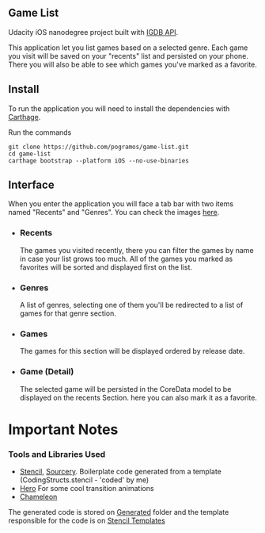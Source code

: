 Game List
---

Udacity iOS nanodegree project built with [IGDB API](https://igdb.github.io/api/).

This application let you list games based on a selected genre. Each game you visit will be saved on your "recents" list and persisted on your phone. There you will also be able to see which games you've marked as a favorite.

Install
---
To run the application you will need to install the dependencies with [Carthage](https://github.com/Carthage/Carthage#installing-carthage).

Run the commands
```
git clone https://github.com/pogramos/game-list.git
cd game-list
carthage bootstrap --platform iOS --no-use-binaries
```

Interface
---
When you enter the application you will face a tab bar with two items named "Recents" and "Genres". You can check the images [here](/Images/).

- ### Recents
    The games you visited recently, there you can filter the games by name in case your list grows too much. All of the games you marked as favorites will be sorted and displayed first on the list.

- ### Genres
    A list of genres, selecting one of them you'll be redirected to a list of games for that genre section.

- ### Games
    The games for this section will be displayed ordered by release date.

- ### Game (Detail)
    The selected game will be persisted in the CoreData model to be displayed on the recents Section. here you can also mark it as a favorite.

# Important Notes
### Tools and Libraries Used
- [Stencil](https://github.com/stencilproject/Stencil), [Sourcery](https://github.com/krzysztofzablocki/Sourcery).
  Boilerplate code generated from a template (CodingStructs.stencil - 'coded' by me)
- [Hero](https://github.com/lkzhao/Hero)
  For some cool transition animations
- [Chameleon](https://github.com/viccalexander/Chameleon)

The generated code is stored on [Generated](/Game%20List/Model/Generated/) folder and the template responsible for the code is on [Stencil Templates](/Game%20List/Stencil%20Templates/)
